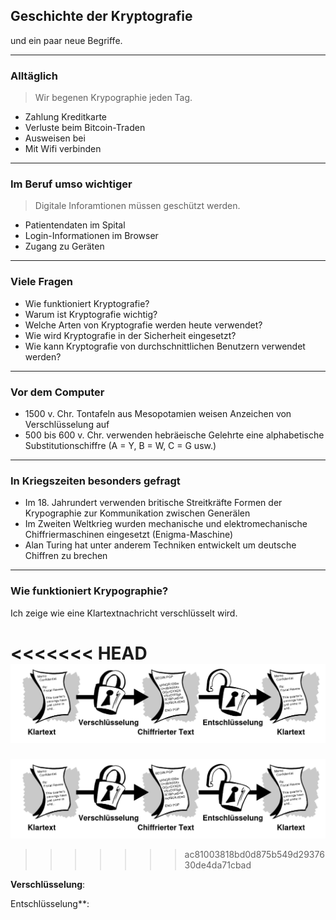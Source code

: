 ## Geschichte der Kryptografie

und ein paar neue Begriffe.

---
### Alltäglich

> Wir begenen Krypographie jeden Tag.

* Zahlung Kreditkarte
* Verluste beim Bitcoin-Traden
* Ausweisen bei
* Mit Wifi verbinden

---
### Im Beruf umso wichtiger

> Digitale Inforamtionen müssen geschützt werden.

* Patientendaten im Spital
* Login-Informationen im Browser
* Zugang zu Geräten

---
### Viele Fragen

* Wie funktioniert Kryptografie?
* Warum ist Kryptografie wichtig?
* Welche Arten von Kryptografie werden heute verwendet?
* Wie wird Kryptografie in der Sicherheit eingesetzt?
* Wie kann Kryptografie von durchschnittlichen Benutzern verwendet werden?

---
### Vor dem Computer

* 1500 v. Chr. Tontafeln aus Mesopotamien weisen Anzeichen von Verschlüsselung auf
* 500 bis 600 v. Chr. verwenden hebräeische Gelehrte eine alphabetische Substitutionschiffre (A = Y, B = W, C = G usw.)

---
### In Kriegszeiten besonders gefragt

* Im 18. Jahrundert verwenden britische Streitkräfte Formen der Krypographie zur Kommunikation zwischen Generälen
* Im Zweiten Weltkrieg wurden mechanische und elektromechanische Chiffriermaschinen eingesetzt (Enigma-Maschine)
* Alan Turing hat unter anderem Techniken entwickelt um deutsche Chiffren zu brechen

---
### Wie funktioniert Krypographie?

Ich zeige wie eine Klartextnachricht verschlüsselt wird.

<<<<<<< HEAD
![verschlüsselung-und-entschlüsselung](../verschluesselung-und-entschluesselung.png)
=======
![](../verschluesselung-und-entschluesselung.png)
>>>>>>> ac81003818bd0d875b549d2937630de4da71cbad

**Verschlüsselung**:

Entschlüsselung**: